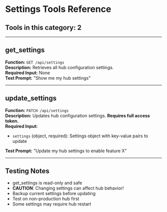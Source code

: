# Settings Tools Reference

## Tools in this category: 2

---

## get_settings

**Function:** `GET /api/settings`  
**Description:** Retrieves all hub configuration settings.  
**Required Input:** None  
**Test Prompt:** "Show me my hub settings"

---

## update_settings

**Function:** `PATCH /api/settings`  
**Description:** Updates hub configuration settings. **Requires full access token.**  
**Required Input:**

- `settings` (object, required): Settings object with key-value pairs to update

**Test Prompt:** "Update my hub settings to enable feature X"

---

## Testing Notes

- get_settings is read-only and safe
- **CAUTION**: Changing settings can affect hub behavior!
- Backup current settings before updating
- Test on non-production hub first
- Some settings may require hub restart

